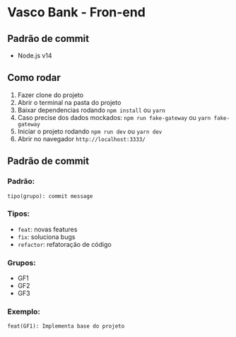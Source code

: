 Vasco Bank - Fron-end
=====

Padrão de commit
----------------
*   Node.js v14

Como rodar
----------

1.  Fazer clone do projeto
2.  Abrir o terminal na pasta do projeto
3.  Baixar dependencias rodando `npm install` ou `yarn`
4.  Caso precise dos dados mockados: `npm run fake-gateway` ou `yarn fake-gateway`
5.  Iniciar o projeto rodando `npm run dev` ou `yarn dev`
6.  Abrir no navegador `http://localhost:3333/`

Padrão de commit
----------------

### Padrão:

`tipo(grupo): commit message`

### Tipos:

*   `feat`: novas features
*   `fix`: soluciona bugs
*   `refactor`: refatoração de código

### Grupos:

*   GF1
*   GF2
*   GF3

### Exemplo:

`feat(GF1): Implementa base do projeto`